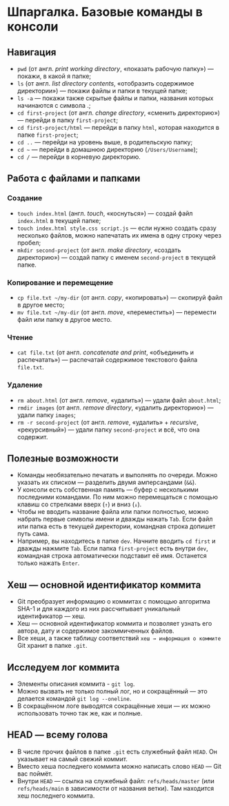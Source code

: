 # Шпаргалка. Базовые команды в консоли  
  
## Навигация  
  
- `pwd` (от англ. *print working directory*, «показать рабочую папку») — покажи, в какой я папке;  
- `ls` (от англ. *list directory contents*, «отобразить содержимое директории») — покажи файлы и папки в текущей папке;  
- `ls -a` — покажи также скрытые файлы и папки, названия которых начинаются с символа .;  
- `cd first-project` (от англ. *change directory*, «сменить директорию») — перейди в папку `first-project`;  
- `cd first-project/html` — перейди в папку `html`, которая находится в папке `first-project`;  
- `cd ..` — перейди на уровень выше, в родительскую папку;  
- `cd ~` — перейди в домашнюю директорию (`/Users/Username`);  
- `cd /` — перейди в корневую директорию.  

## Работа с файлами и папками  
  
### Создание  
- `touch index.html` (англ. *touch*, «коснуться») — создай файл `index.html` в текущей папке;  
- `touch index.html style.css script.js` — если нужно создать сразу несколько файлов, можно напечатать их имена в одну строку через пробел;  
- `mkdir second-project` (от англ. *make directory*, «создать директорию») — создай папку с именем `second-project` в текущей папке.  
  
### Копирование и перемещение  
- `cp file.txt ~/my-dir` (от англ. *copy*, «копировать») — скопируй файл в другое место;  
- `mv file.txt ~/my-dir` (от англ. *move*, «переместить») — перемести файл или папку в другое место.  
  
### Чтение  
- `cat file.txt` (от англ. *concatenate and print*, «объединить и распечатать») — распечатай содержимое текстового файла `file.txt`.  
  
### Удаление  
- `rm about.html` (от англ. *remove*, «удалить») — удали файл `about.html`;  
- `rmdir images` (от англ. *remove directory*, «удалить директорию») — удали папку `images`;  
- `rm -r second-project` (от англ. *remove*, «удалить» + *recursive*, «рекурсивный») — удали папку `second-project` и всё, что она содержит.  
  
## Полезные возможности  
- Команды необязательно печатать и выполнять по очереди. Можно указать их списком — разделить двумя амперсандами (`&&`).  
- У консоли есть собственная память — буфер с несколькими последними командами. По ним можно перемещаться с помощью клавиш со стрелками вверх (`↑`) и вниз (`↓`).  
- Чтобы не вводить название файла или папки полностью, можно набрать первые символы имени и дважды нажать `Tab`. Если файл или папка есть в текущей директории, командная строка допишет путь сама.  
- Например, вы находитесь в папке `dev`. Начните вводить `cd first` и дважды нажмите `Tab`. Если папка `first-project` есть внутри `dev`, командная строка автоматически подставит её имя. Останется только нажать `Enter`.  
  
## Хеш — основной идентификатор коммита  
- Git преобразует информацию о коммитах с помощью алгоритма SHA-1 и для каждого из них рассчитывает уникальный идентификатор — хеш.  
- Хеш — основной идентификатор коммита и позволяет узнать его автора, дату и содержимое закоммиченных файлов.  
- Все хеши, а также таблицу соответствий `хеш → информация о коммите` Git хранит в папке `.git`.  

## Исследуем лог коммита  
- Элементы описания коммита - `git log`.  
- Можно вызвать не только полный лог, но и сокращённый — это делается командой `git log --oneline`.  
- В сокращённом логе выводятся сокращённые хеши — их можно использовать точно так же, как и полные.  
  
## HEAD — всему голова  
- В числе прочих файлов в папке `.git` есть служебный файл `HEAD`. Он указывает на самый свежий коммит.  
- Вместо хеша последнего коммита можно написать слово `HEAD` — Git вас поймёт.  
- Внутри `HEAD` — ссылка на служебный файл: `refs/heads/master` (или `refs/heads/main` в зависимости от названия ветки). Там находится хеш последнего коммита.  














